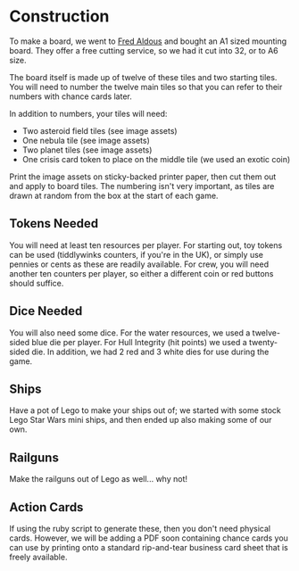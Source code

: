 # Construction

To make a board, we went to [Fred Aldous](http://www.fredaldous.co.uk) and bought an A1 sized mounting board. They offer a free cutting service, so we had it cut into 32, or to A6 size. 

The board itself is made up of twelve of these tiles and two starting tiles. You will need to number the twelve main tiles so that you can refer to their numbers with chance cards later.

In addition to numbers, your tiles will need: 

- Two asteroid field tiles (see image assets)
- One nebula tile (see image assets)
- Two planet tiles (see image assets)
- One crisis card token to place on the middle tile (we used an exotic coin)

Print the image assets on sticky-backed printer paper, then cut them out and apply to board tiles. The numbering isn't very important, as tiles are drawn at random from the box at the start of each game. 

## Tokens Needed

You will need at least ten resources per player. For starting out, toy tokens can be used (tiddlywinks counters, if you're in the UK), or simply use pennies or cents as these are readily available. For crew, you will need another ten counters per player, so either a different coin or red buttons should suffice.

## Dice Needed

You will also need some dice. For the water resources, we used a twelve-sided blue die per player. For Hull Integrity (hit points) we used a twenty-sided die. In addition, we had 2 red and 3 white dies for use during the game. 

## Ships

Have a pot of Lego to make your ships out of; we started with some stock Lego Star Wars mini ships, and then ended up also making some of our own. 

## Railguns

Make the railguns out of Lego as well... why not!

## Action Cards

If using the ruby script to generate these, then you don't need physical cards. However, we will be adding a PDF soon containing chance cards you can use by printing onto a standard rip-and-tear business card sheet that is freely available. 

